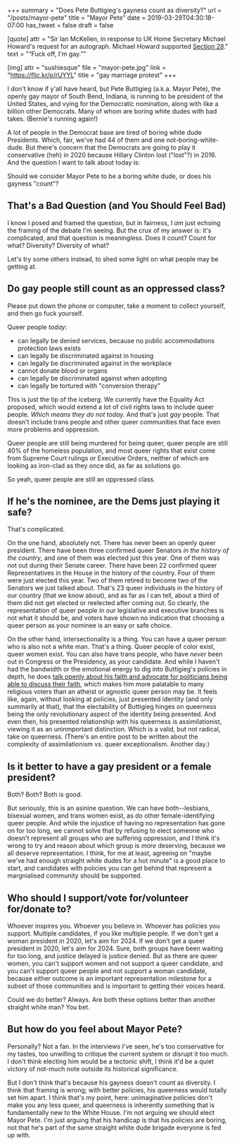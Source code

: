 +++
summary = "Does Pete Buttigieg's gayness count as diversity?"
url = "/posts/mayor-pete"
title = "Mayor Pete"
date = 2019-03-29T04:30:18-07:00
has_tweet = false
draft = false

[quote]
attr = "Sir Ian McKellen, in response to UK Home Secretary Michael Howard's request for an autograph. Michael Howard supported [Section 28](https://en.wikipedia.org/wiki/Section_28)."
text = "“Fuck off, I'm gay.”"

[img]
attr = "sushiesque"
file = "mayor-pete.jpg"
link = "https://flic.kr/p/rUYYL"
title = "gay marriage protest"
+++

I don't know if y'all have heard, but Pete Buttigieg (a.k.a. Mayor Pete), the openly gay mayor of South Bend, Indiana, is running to be president of the United States, and vying for the Democratic nomination, along with like a billion other Democrats. Many of whom are boring white dudes with bad takes. (Bernie's running again!)

A lot of people in the Democrat base are tired of boring white dude Presidents. Which, fair, we've had 44 of them and one not-boring-white-dude. But there's concern that the Democrats are going to play it conservative (heh) in 2020 because Hillary Clinton lost ("lost"?) in 2016. And the question I want to talk about today is:

Should we consider Mayor Pete to be a boring white dude, or does his gayness "count"?

## That's a Bad Question (and You Should Feel Bad)

I know I posed and framed the question, but in fairness, I _am_ just echoing the framing of the debate I'm seeing. But the crux of my answer is: it's complicated, and that question is meaningless. Does it count? Count for what? Diversity? Diversity of what?

Let's try some others instead, to shed some light on what people may be getting at.

## Do gay people still count as an oppressed class?

Please put down the phone or computer, take a moment to collect yourself, and then go fuck yourself.

Queer people _today_:

* can legally be denied services, because no public accommodations protection laws exists
* can legally be discriminated against in housing
* can legally be discriminated against in the workplace
* cannot donate blood or organs
* can legally be discriminated against when adopting
* can legally be tortured with "conversion therapy"

This is just the tip of the iceberg. We currently have the Equality Act proposed, which would extend a lot of civil rights laws to include queer people. _Which means they do not today._ And that's just _gay_ people. That doesn't include trans people and other queer communities that face even more problems and oppression.

Queer people are still being murdered for being queer, queer people are still 40% of the homeless population, and most queer rights that exist come from Supreme Court rulings or Executive Orders, neither of which are looking as iron-clad as they once did, as far as solutions go.

So yeah, queer people are still an oppressed class.

## If he's the nominee, are the Dems just playing it safe?

That's complicated.

On the one hand, absolutely not. There has never been an openly queer president. There have been three confirmed queer Senators _in the history of the country_, and one of them was elected just this year. One of them was not out during their Senate career. There have been 22 confirmed queer Representatives in the House in the history of the country. Four of them were just elected this year. Two of them retired to become two of the Senators we just talked about. That's 23 queer individuals in the history of our country (that we know about), and as far as I can tell, about a third of them did not get elected or reelected after coming out. So clearly, the representation of queer people in our legislative and executive branches is not what it should be, and voters have shown no indication that choosing a queer person as your nominee is an easy or safe choice.

On the other hand, intersectionality is a thing. You can have a queer person who is also not a white man. That's a thing. Queer people of color exist, queer women exist. You can also have trans people, who have _never_ been out in Congress or the Presidency, as your candidate. And while I haven't had the bandwidth or the emotional energy to dig into Buttigieg's policies in depth, he does [talk openly about his faith and advocate for politicians being able to discuss their faith](https://www.washingtonpost.com/opinions/pete-buttigieg-has-broken-through-the-noise-on-community-and-religion/2019/03/24/8fc72084-4ce0-11e9-93d0-64dbcf38ba41_story.html?utm_term=.8d8af96233af), which makes him more palatable to many religious voters than an atheist or agnostic queer person may be. It feels like, again, without looking at policies, just presented identity (and only summarily at that), that the electability of Buttigieg hinges on queerness being the only revolutionary aspect of the identity being presented. And even then, his presented relationship with his queerness is assimilationist, viewing it as an uninmportant distinction. Which is a valid, but not radical, take on queerness. (There's an entire post to be written about the complexity of assimilationism vs. queer exceptionalism. Another day.)

## Is it better to have a gay president or a female president?

Both? Both? Both is good.

But seriously, this is an asinine question. We can have both--lesbians, bisexual women, and trans women exist, as do other female-identifying queer people. And while the injustice of having no representation has gone on for too long, we cannot solve that by refusing to elect someone who doesn't represent all groups who are suffering oppression, and I think it's wrong to try and reason about which group is _more_ deserving, because we all deserve representation. I think, for me at least, agreeing on "maybe we've had enough straight white dudes for a hot minute" is a good place to start, and candidates with policies you can get behind that represent a margnialised community should be supported.

## Who should I support/vote for/volunteer for/donate to?

Whoever inspires you. Whoever you believe in. Whoever has policies you support. Multiple candidates, if you like multiple people. If we don't get a woman president in 2020, let's aim for 2024. If we don't get a queer president in 2020, let's aim for 2024. Sure, both groups have been waiting for too long, and justice delayed is justice denied. But as there are queer women, you can't support women and not support a queer candidate, and you can't support queer people and not support a woman candidate, because either outcome is an important representation milestone for a subset of those communities and is important to getting their voices heard.

Could we do better? Always. Are both these options better than another straight white man? You bet.

## But how do you feel about Mayor Pete?

Personally? Not a fan. In the interviews I've seen, he's too conservative for my tastes, too unwilling to critique the current system or disrupt it too much. I don't think electing him would be a tectonic shift, I think it'd be a quiet victory of not-much note outside its historical significance.

But I don't think that's because his gayness doesn't count as diversity. I think that framing is wrong; with better policies, his queerness would totally set him apart. I think that's my point, here: unimaginative policies don't make you any less queer, and queerness is inherently something that is fundamentally new to the White House. I'm not arguing we should elect Mayor Pete. I'm just arguing that his handicap is that his policies are boring, not that he's part of the same straight white dude brigade everyone is fed up with.
